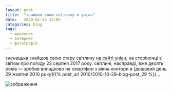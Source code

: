 ```yaml
---
layout: post
title:  "знайшов свою світлину в уніан"
date:   2020-01-25 13:05
categories: blog
tags: 
  - щоденник
  - інтернет
  - фотографія
---
```


зненацька знайшов свою стару світлину [на сайті уніан](https://www.unian.ua/pogoda/news/2092539-v-ukrajini-sogodni-poholodae-u-bagatoh-oblastyah-proydut-doschi-z-grozami-karta.html), на сторіночці зі звітом про погоду 22 серпня 2017 року. світлині, насправді, вже десять років — зробив випадково на смартфон з вікна контори в [дощовий день 29 жовтня 2010 року]({% post_url 2010/2010-10-29-blog-post_29 %})…

![зображення](/assets/images/2020/2020-01-25-unian.jpg)
